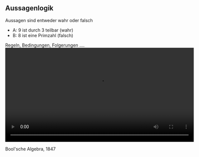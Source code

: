 ## Aussagenlogik
Aussagen sind entweder wahr oder falsch  
 * A: 9 ist durch 3 teilbar (wahr)  
 * B: 8 ist eine Primzahl (falsch)   

Regeln, Bedingungen, Folgerungen ….  
<video data-autoplay controls src="media/do.webm" height="300px"></video>

Bool'sche Algebra, 1847
